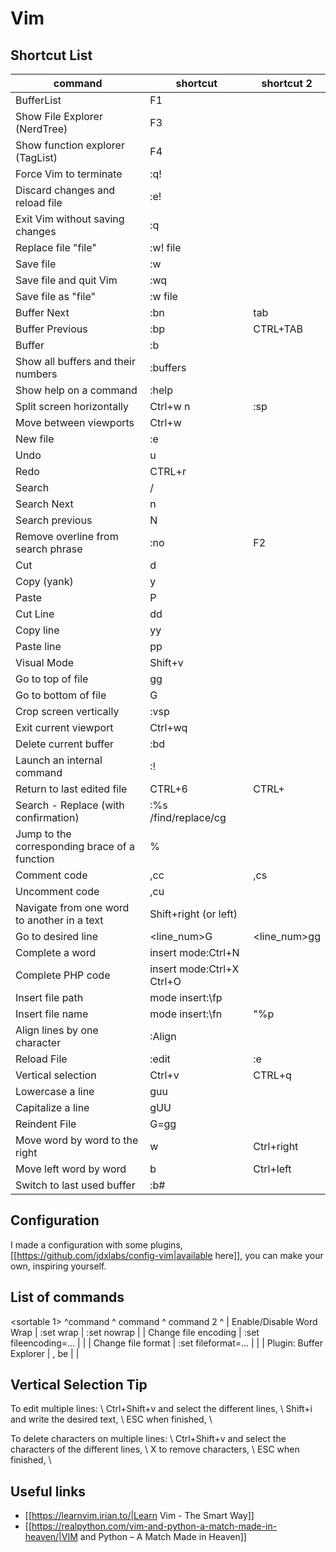 # Vim

## Shortcut List

| command | shortcut | shortcut 2 |
| ------- | -------- | ---------- |
| BufferList | F1 | |
| Show File Explorer (NerdTree) | F3 | |
| Show function explorer (TagList) | F4 | |
| Force Vim to terminate | :q! | |
| Discard changes and reload file | :e! | |
| Exit Vim without saving changes | :q | |
| Replace file "file" | :w! file | |
| Save file | :w | |
| Save file and quit Vim | :wq | |
| Save file as "file" | :w file | |
| Buffer Next | :bn | tab |
| Buffer Previous | :bp | CTRL+TAB |
| Buffer <buffer number> | :b<buffer number> | |
| Show all buffers and their numbers | :buffers | |
| Show help on a command | :help <command> | |
| Split screen horizontally | Ctrl+w n | :sp |
| Move between viewports | Ctrl+w <direction> | |
| New file | :e <filename> | |
| Undo | u | |
| Redo | CTRL+r | |
| Search | /<search> | |
| Search Next | n | |
| Search previous | N | |
| Remove overline from search phrase | :no | F2 |
| Cut | d | |
| Copy (yank) | y | |
| Paste | P | |
| Cut Line | dd | |
| Copy line | yy | |
| Paste line | pp | |
| Visual Mode | Shift+v | |
| Go to top of file | gg | |
| Go to bottom of file | G | |
| Crop screen vertically | :vsp | |
| Exit current viewport | Ctrl+wq | |
| Delete current buffer | :bd | |
| Launch an internal command | :!<command> | |
| Return to last edited file | CTRL+6 | CTRL+ |
| Search - Replace (with confirmation) | :%s /find/replace/cg | |
| Jump to the corresponding brace of a function | % | |
| Comment code | ,cc | ,cs |
| Uncomment code | ,cu | |
| Navigate from one word to another in a text | Shift+right (or left) | |
| Go to desired line | <line_num>G | <line_num>gg |
| Complete a word | insert mode:Ctrl+N | |
| Complete PHP code | insert mode:Ctrl+X Ctrl+O | |
| Insert file path | mode insert:\fp | |
| Insert file name | mode insert:\fn | "%p |
| Align lines by one character | :Align <char> | |
| Reload File | :edit | :e |
| Vertical selection | Ctrl+v | CTRL+q |
| Lowercase a line | guu | |
| Capitalize a line | gUU | |
| Reindent File | G=gg | |
| Move word by word to the right | w | Ctrl+right |
| Move left word by word | b | Ctrl+left |
| Switch to last used buffer | :b# | |

## Configuration

I made a configuration with some plugins, [[https://github.com/jdxlabs/config-vim|available here]], you can make your own, inspiring yourself.

## List of commands

<sortable 1>
^command ^ command ^ command 2 ^
| Enable/Disable Word Wrap | :set wrap | :set nowrap |
| Change file encoding | :set fileencoding=... | |
| Change file format | :set fileformat=... | |
| Plugin: Buffer Explorer | , be | |
</sortable>


## Vertical Selection Tip

To edit multiple lines: \\
Ctrl+Shift+v and select the different lines, \\
Shift+i and write the desired text, \\
ESC when finished, \\

To delete characters on multiple lines: \\
Ctrl+Shift+v and select the characters of the different lines, \\
X to remove characters, \\
ESC when finished, \\


## Useful links
  * [[https://learnvim.irian.to/|Learn Vim - The Smart Way]]
  * [[https://realpython.com/vim-and-python-a-match-made-in-heaven/|VIM and Python – A Match Made in Heaven]]



